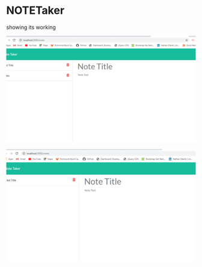 # NOTETaker
showing its working

![adding notes](assets/Capturework.PNG)

![deleting](assets/the.PNG)
